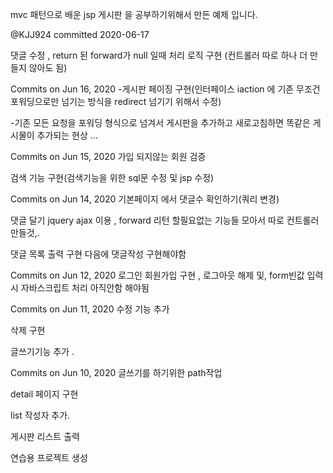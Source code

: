 mvc 패턴으로 배운 jsp 게시판 을 공부하기위해서 만든 예제 입니다.




@KJJ924
committed 2020-06-17
  
댓글 수정 , return 된 forward가 null 일때 처리 로직 구현 (컨트롤러 따로 하나 더 만들지 않아도 됨)


 
Commits on Jun 16, 2020
-게시판 페이징 구현(인터페이스 iaction 에 기존 무조건 포워딩으로만 넘기는 방식을 redirect 넘기기 위해서 수정) 
 
-기존 모든 요청을 포워딩 형식으로 넘겨서 게시판을 추가하고 새로고침하면 똑같은 게시물이 추가되는 현상 …

 
Commits on Jun 15, 2020
가입 되지않는 회원 검증

 
검색 기능 구현(검색기능을 위한 sql문 수정 및 jsp 수정)


 
Commits on Jun 14, 2020
기본페이지 에서 댓글수 확인하기(쿼리 변경)

 
댓글 달기 jquery ajax 이용 , forward 리턴 할필요없는 기능들 모아서 따로 컨트롤러 만들것,.

 
댓글 목록 출력 구현 다음에 댓글작성 구현해야함


 
Commits on Jun 12, 2020
로그인 회원가입 구현 , 로그아웃 해제 및, form빈값 입력시 자바스크립트 처리 아직안함 해야됨

 
Commits on Jun 11, 2020
수정 기능 추가

 
삭제 구현

 
글쓰기기능 추가 .

 
Commits on Jun 10, 2020
글쓰기를 하기위한 path작업

 
detail 페이지 구현
 
list 작성자 추가.

 
게시판 리스트 출력
 

 
연습용 프로젝트 생성

